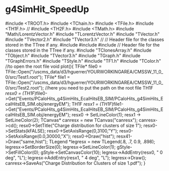 # g4SimHit_SpeedUp
#include <TROOT.h>
#include <TChain.h>
#include <TFile.h>
#include <TH1F.h>
// #include <TH2F.h>
#include <TMath.h>
#include "Math/LorentzVector.h"
#include "TLorentzVector.h"
#include "TVector.h"
#include "TVector2.h"
#include "TVector3.h"
// // Header file for the classes stored in the TTree if any.
#include <vector>
#include <fstream>
#include <iostream>
// Header file for the classes stored in the TTree if any.
#include "TClonesArray.h"
#include "TObject.h"
#include "TVector3.h"
#include "TGraph.h"
#include "TGraphErrors.h"
#include "TStyle.h"
#include "TF1.h"
#include "TColor.h"
//to open the root file
void plot(){
        TFile* file0 = TFile::Open("/uscms_data/d3/hguerrer/YOURWORKINGAREA/CMSSW_11_0_0/src/Test1.root");
        TFile* file1 = TFile::Open("/uscms_data/d3/hguerrer/YOURWORKINGAREA/CMSSW_11_0_0/src/Test2.root");
//here you need to put the path on the root file
        TH1F *resx0 = (TH1F*)file0->Get("Events/PCaloHits_g4SimHits_EcalHitsEB_SIM/PCaloHits_g4SimHits_EcalHitsEB_SIM.obj/energyEM");
        TH1F *resx1 = (TH1F*)file1->Get("Events/PCaloHits_g4SimHits_EcalHitsEB_SIM/PCaloHits_g4SimHits_EcalHitsEB_SIM.obj/energyEM");
        resx0 -> SetLineColor(1);
        resx1 -> SetLineColor(2);
        TCanvas* canresx = new TCanvas("canresx");
        canresx->cd();
        resx0->SetTitle("Charge distribution for clusters of size 1");
        resx0->SetStats(kFALSE);
        resx0->SetAxisRange(0,3100,"Y");
        resx0->SetAxisRange(0.0,30000,"X");
        resx0->Draw("hist");
        resx41->Draw("same,hist");
        TLegend *legresx = new TLegend(.8, .7, 0.9, .898);
        legresx->SetBorderSize(0);
        legresx->SetLineColor(1);
        gStyle->SetFillColor(0);
        gStyle->SetCanvasColor(10);
        legresx->AddEntry(resx0, " 0 deg", "L");
        legresx->AddEntry(resx1, " 4 deg", "L");
        legresx->Draw();
        canresx->SaveAs("Charge Distribution for Clusters of size 1.pdf");
}
